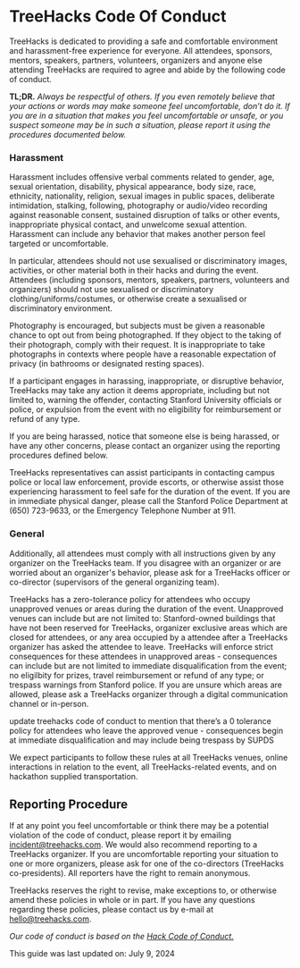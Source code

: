 # TreeHacks Code Of Conduct

TreeHacks is dedicated to providing a safe and comfortable environment and harassment-free experience for everyone. All attendees, sponsors, mentors, speakers, partners, volunteers, organizers and anyone else attending TreeHacks are required to agree and abide by the following code of conduct.

**TL;DR.** _Always be respectful of others. If you even remotely believe that your actions or words may make someone feel uncomfortable, don’t do it. If you are in a situation that makes you feel uncomfortable or unsafe, or you suspect someone may be in such a situation, please report it using the procedures documented below._

### Harassment

Harassment includes offensive verbal comments related to gender, age, sexual orientation, disability, physical appearance, body size, race, ethnicity, nationality, religion, sexual images in public spaces, deliberate intimidation, stalking, following, photography or audio/video recording against reasonable consent, sustained disruption of talks or other events, inappropriate physical contact, and unwelcome sexual attention. Harassment can include any behavior that makes another person feel targeted or uncomfortable.

In particular, attendees should not use sexualised or discriminatory images, activities, or other material both in their hacks and during the event. Attendees (including sponsors, mentors, speakers, partners, volunteers and organizers) should not use sexualised or discriminatory clothing/uniforms/costumes, or otherwise create a sexualised or discriminatory environment.

Photography is encouraged, but subjects must be given a reasonable chance to opt out from being photographed. If they object to the taking of their photograph, comply with their request. It is inappropriate to take photographs in contexts where people have a reasonable expectation of privacy (in bathrooms or designated resting spaces).

If a participant engages in harassing, inappropriate, or disruptive behavior, TreeHacks may take any action it deems appropriate, including but not limited to, warning the offender, contacting Stanford University officials or police, or expulsion from the event with no eligibility for reimbursement or refund of any type. 

If you are being harassed, notice that someone else is being harassed, or have any other concerns, please contact an organizer using the reporting procedures defined below.

TreeHacks representatives can assist participants in contacting campus police or local law enforcement, provide escorts, or otherwise assist those experiencing harassment to feel safe for the duration of the event. If you are in immediate physical danger, please call the Stanford Police Department at (650) 723-9633, or the Emergency Telephone Number at 911.

### General

Additionally, all attendees must comply with all instructions given by any organizer on the TreeHacks team. If you disagree with an organizer or are worried about an organizer's behavior, please ask for a TreeHacks officer or co-director (supervisors of the general organizing team).

TreeHacks has a zero-tolerance policy for attendees who occupy unapproved venues or areas during the duration of the event. Unapproved venues can include but are not limited to: Stanford-owned buildings that have not been reserved for TreeHacks, organizer exclusive areas which are closed for attendees, or any area occupied by a attendee after a TreeHacks organizer has asked the attendee to leave. TreeHacks will enforce strict consequences for these attendees in unapproved areas - consequences can include but are not limited to immediate disqualification from the event; no eligilbity for prizes, travel reimbursement or refund of any type; or trespass warnings from Stanford police. If you are unsure which areas are allowed, please ask a TreeHacks organizer through a digital communication channel or in-person.

update treehacks code of conduct to mention that there’s a 0 tolerance policy for attendees who leave the approved venue - consequences begin at immediate disqualification and may include being trespass by SUPDS

We expect participants to follow these rules at all TreeHacks venues, online interactions in relation to the event, all TreeHacks-related events, and on hackathon supplied transportation.

## Reporting Procedure

If at any point you feel uncomfortable or think there may be a potential violation of the code of conduct, please report it by emailing [incident@treehacks.com](mailto:incident@treehacks.com). We would also recommend reporting to a TreeHacks organizer. If you are uncomfortable reporting your situation to one or more organizers, please ask for one of the co-directors (TreeHacks co-presidents). All reporters have the right to remain anonymous.

TreeHacks reserves the right to revise, make exceptions to, or otherwise amend these policies in whole or in part. If you have any questions regarding these policies, please contact us by e-mail at [hello@treehacks.com](mailto:hello@treehacks.com).

_Our code of conduct is based on the [Hack Code of Conduct.](http://hackcodeofconduct.org/)_

This guide was last updated on:
July 9, 2024
